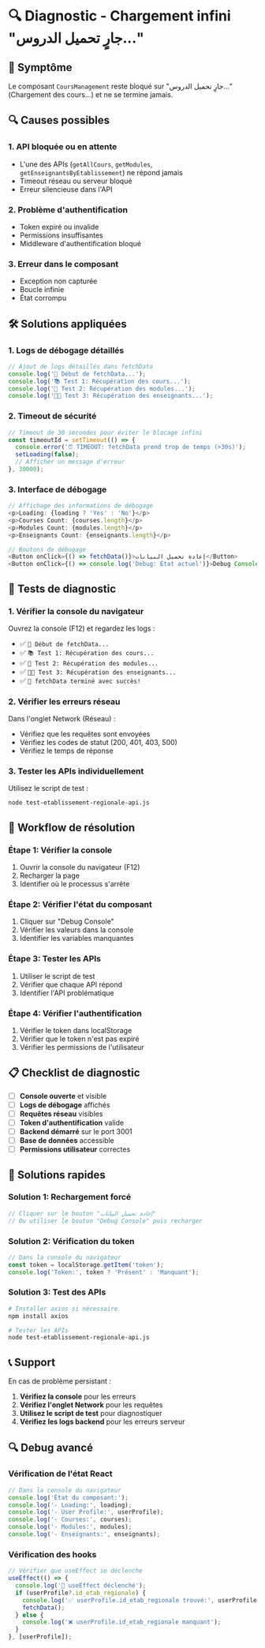 # 🔍 Diagnostic - Chargement infini "جارٍ تحميل الدروس..."

## 🚨 Symptôme

Le composant `CoursManagement` reste bloqué sur "جارٍ تحميل الدروس..." (Chargement des cours...) et ne se termine jamais.

## 🔍 Causes possibles

### 1. **API bloquée ou en attente**
- L'une des APIs (`getAllCours`, `getModules`, `getEnseignantsByEtablissement`) ne répond jamais
- Timeout réseau ou serveur bloqué
- Erreur silencieuse dans l'API

### 2. **Problème d'authentification**
- Token expiré ou invalide
- Permissions insuffisantes
- Middleware d'authentification bloqué

### 3. **Erreur dans le composant**
- Exception non capturée
- Boucle infinie
- État corrompu

## 🛠️ Solutions appliquées

### 1. **Logs de débogage détaillés**

```typescript
// Ajout de logs détaillés dans fetchData
console.log('🚀 Début de fetchData...');
console.log('📚 Test 1: Récupération des cours...');
console.log('📖 Test 2: Récupération des modules...');
console.log('👨‍🏫 Test 3: Récupération des enseignants...');
```

### 2. **Timeout de sécurité**

```typescript
// Timeout de 30 secondes pour éviter le blocage infini
const timeoutId = setTimeout(() => {
  console.error('⏰ TIMEOUT: fetchData prend trop de temps (>30s)');
  setLoading(false);
  // Afficher un message d'erreur
}, 30000);
```

### 3. **Interface de débogage**

```typescript
// Affichage des informations de débogage
<p>Loading: {loading ? 'Yes' : 'No'}</p>
<p>Courses Count: {courses.length}</p>
<p>Modules Count: {modules.length}</p>
<p>Enseignants Count: {enseignants.length}</p>

// Boutons de débogage
<Button onClick={() => fetchData()}>إعادة تحميل البيانات</Button>
<Button onClick={() => console.log('Debug: État actuel')}>Debug Console</Button>
```

## 🧪 Tests de diagnostic

### 1. **Vérifier la console du navigateur**

Ouvrez la console (F12) et regardez les logs :
- ✅ `🚀 Début de fetchData...`
- ✅ `📚 Test 1: Récupération des cours...`
- ✅ `📖 Test 2: Récupération des modules...`
- ✅ `👨‍🏫 Test 3: Récupération des enseignants...`
- ✅ `🎉 fetchData terminé avec succès!`

### 2. **Vérifier les erreurs réseau**

Dans l'onglet Network (Réseau) :
- Vérifiez que les requêtes sont envoyées
- Vérifiez les codes de statut (200, 401, 403, 500)
- Vérifiez le temps de réponse

### 3. **Tester les APIs individuellement**

Utilisez le script de test :
```bash
node test-etablissement-regionale-api.js
```

## 🔄 Workflow de résolution

### **Étape 1: Vérifier la console**
1. Ouvrir la console du navigateur (F12)
2. Recharger la page
3. Identifier où le processus s'arrête

### **Étape 2: Vérifier l'état du composant**
1. Cliquer sur "Debug Console"
2. Vérifier les valeurs dans la console
3. Identifier les variables manquantes

### **Étape 3: Tester les APIs**
1. Utiliser le script de test
2. Vérifier que chaque API répond
3. Identifier l'API problématique

### **Étape 4: Vérifier l'authentification**
1. Vérifier le token dans localStorage
2. Vérifier que le token n'est pas expiré
3. Vérifier les permissions de l'utilisateur

## 📋 Checklist de diagnostic

- [ ] **Console ouverte** et visible
- [ ] **Logs de débogage** affichés
- [ ] **Requêtes réseau** visibles
- [ ] **Token d'authentification** valide
- [ ] **Backend démarré** sur le port 3001
- [ ] **Base de données** accessible
- [ ] **Permissions utilisateur** correctes

## 🎯 Solutions rapides

### **Solution 1: Rechargement forcé**
```typescript
// Cliquer sur le bouton "إعادة تحميل البيانات"
// Ou utiliser le bouton "Debug Console" puis recharger
```

### **Solution 2: Vérification du token**
```typescript
// Dans la console du navigateur
const token = localStorage.getItem('token');
console.log('Token:', token ? 'Présent' : 'Manquant');
```

### **Solution 3: Test des APIs**
```bash
# Installer axios si nécessaire
npm install axios

# Tester les APIs
node test-etablissement-regionale-api.js
```

## 📞 Support

En cas de problème persistant :
1. **Vérifiez la console** pour les erreurs
2. **Vérifiez l'onglet Network** pour les requêtes
3. **Utilisez le script de test** pour diagnostiquer
4. **Vérifiez les logs backend** pour les erreurs serveur

## 🔍 Debug avancé

### **Vérification de l'état React**
```typescript
// Dans la console du navigateur
console.log('État du composant:');
console.log('- Loading:', loading);
console.log('- User Profile:', userProfile);
console.log('- Courses:', courses);
console.log('- Modules:', modules);
console.log('- Enseignants:', enseignants);
```

### **Vérification des hooks**
```typescript
// Vérifier que useEffect se déclenche
useEffect(() => {
  console.log('🔄 useEffect déclenché');
  if (userProfile?.id_etab_regionale) {
    console.log('✅ userProfile.id_etab_regionale trouvé:', userProfile.id_etab_regionale);
    fetchData();
  } else {
    console.log('❌ userProfile.id_etab_regionale manquant');
  }
}, [userProfile]);
```
